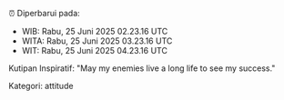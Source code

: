 ⏰ Diperbarui pada:
- WIB: Rabu, 25 Juni 2025 02.23.16 UTC
- WITA: Rabu, 25 Juni 2025 03.23.16 UTC
- WIT: Rabu, 25 Juni 2025 04.23.16 UTC

Kutipan Inspiratif:
"May my enemies live a long life to see my success."


Kategori: attitude

